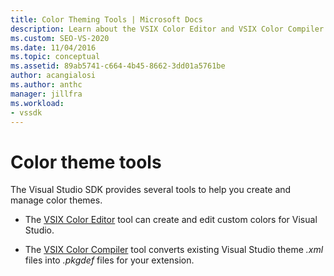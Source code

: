 ```yaml
---
title: Color Theming Tools | Microsoft Docs
description: Learn about the VSIX Color Editor and VSIX Color Compiler tools that are provided in the Visual Studio SDK to help you create and manage color themes.
ms.custom: SEO-VS-2020
ms.date: 11/04/2016
ms.topic: conceptual
ms.assetid: 89ab5741-c664-4b45-8662-3dd01a5761be
author: acangialosi
ms.author: anthc
manager: jillfra
ms.workload:
- vssdk
---
```

# Color theme tools
The Visual Studio SDK provides several tools to help you create and manage color themes.

- The [VSIX Color Editor](../../extensibility/internals/vsix-color-editor.md) tool can create and edit custom colors for Visual Studio.

- The [VSIX Color Compiler](../../extensibility/internals/vsix-color-compiler.md) tool converts existing Visual Studio theme *.xml* files into *.pkgdef* files for your extension.
